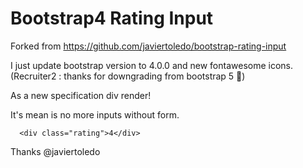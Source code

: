 # Bootstrap4 Rating Input

Forked from https://github.com/javiertoledo/bootstrap-rating-input

I just update bootstrap version to 4.0.0 and new fontawesome icons.
(Recruiter2 : thanks for downgrading from bootstrap 5 💩)

As a new specification div render! 

It's mean is no more inputs without form.  

```
  <div class="rating">4</div>
```

Thanks @javiertoledo

